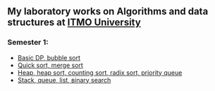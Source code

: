 ## My laboratory works on Algorithms and data structures at [ITMO University](https://itmo.ru)
### Semester 1:
* [Basic DP, bubble sort](1sem/1lab)
* [Quick sort, merge sort](1sem/2lab)
* [Heap, heap sort, counting sort, radix sort, priority queue](1sem/3lab)
* [Stack, queue, list, вinary search](1sem/4lab)